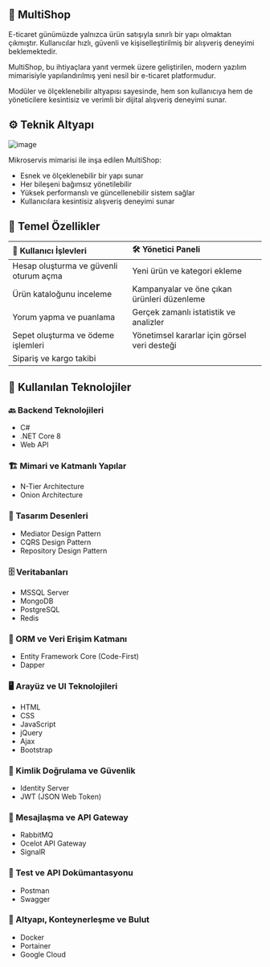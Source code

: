 ## 🛒 MultiShop

E-ticaret günümüzde yalnızca ürün satışıyla sınırlı bir yapı olmaktan çıkmıştır. Kullanıcılar hızlı, güvenli ve kişiselleştirilmiş bir alışveriş deneyimi beklemektedir.

MultiShop, bu ihtiyaçlara yanıt vermek üzere geliştirilen, modern yazılım mimarisiyle yapılandırılmış yeni nesil bir e-ticaret platformudur.

Modüler ve ölçeklenebilir altyapısı sayesinde, hem son kullanıcıya hem de yöneticilere kesintisiz ve verimli bir dijital alışveriş deneyimi sunar.

## ⚙️ Teknik Altyapı

![image](https://github.com/user-attachments/assets/db402f27-e8fb-4157-a739-fb69c52e0420)

Mikroservis mimarisi ile inşa edilen MultiShop:  
- Esnek ve ölçeklenebilir bir yapı sunar  
- Her bileşeni bağımsız yönetilebilir  
- Yüksek performanslı ve güncellenebilir sistem sağlar  
- Kullanıcılara kesintisiz alışveriş deneyimi sunar

## 🎯 Temel Özellikler

| **👤 Kullanıcı İşlevleri**                                | **🛠️ Yönetici Paneli**                                      |
|:-----------------------------------------------------------|:-------------------------------------------------------------|
| Hesap oluşturma ve güvenli oturum açma                    | Yeni ürün ve kategori ekleme                                |
| Ürün kataloğunu inceleme                                  | Kampanyalar ve öne çıkan ürünleri düzenleme                 |
| Yorum yapma ve puanlama                                   | Gerçek zamanlı istatistik ve analizler                      |
| Sepet oluşturma ve ödeme işlemleri                        | Yönetimsel kararlar için görsel veri desteği                |
| Sipariş ve kargo takibi                                   |                                                              |

## 🚀 Kullanılan Teknolojiler

### 🔙 Backend Teknolojileri
- C#  
- .NET Core 8  
- Web API  

### 🏗️ Mimari ve Katmanlı Yapılar
- N-Tier Architecture  
- Onion Architecture  

### 🎨 Tasarım Desenleri
- Mediator Design Pattern  
- CQRS Design Pattern  
- Repository Design Pattern  

### 🗄️ Veritabanları
- MSSQL Server  
- MongoDB  
- PostgreSQL  
- Redis  

### 🔌 ORM ve Veri Erişim Katmanı
- Entity Framework Core (Code-First)  
- Dapper  

### 🖥️ Arayüz ve UI Teknolojileri
- HTML  
- CSS  
- JavaScript  
- jQuery  
- Ajax  
- Bootstrap  

### 🔐 Kimlik Doğrulama ve Güvenlik
- Identity Server  
- JWT (JSON Web Token)  

### 🧵 Mesajlaşma ve API Gateway
- RabbitMQ  
- Ocelot API Gateway  
- SignalR  

### 🧪 Test ve API Dokümantasyonu
- Postman  
- Swagger  

### 🐳 Altyapı, Konteynerleşme ve Bulut
- Docker  
- Portainer  
- Google Cloud  
